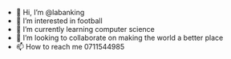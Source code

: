 - 👋 Hi, I’m @labanking
- 👀 I’m interested in football
- 🌱 I’m currently learning computer science
- 💞️ I’m looking to collaborate on making the world a better place
- 📫 How to reach me 0711544985

<!---
lbnmutuma/lbnmutuma is a ✨ special ✨ repository because its `README.md` (this file) appears on your GitHub profile.
You can click the Preview link to take a look at your changes.
--->
